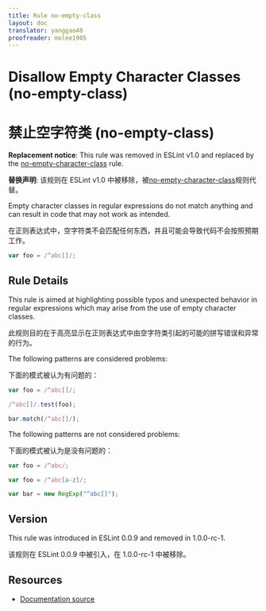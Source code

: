 ```yaml
---
title: Rule no-empty-class
layout: doc
translator: yanggao40
proofreader: molee1905
---
```

<!-- Note: No pull requests accepted for this file. See README.md in the root directory for details. -->

# Disallow Empty Character Classes (no-empty-class)

# 禁止空字符类 (no-empty-class)

**Replacement notice**: This rule was removed in ESLint v1.0 and replaced by the [no-empty-character-class](no-empty-character-class) rule.

**替换声明**:  该规则在 ESLint v1.0 中被移除，被[no-empty-character-class](no-empty-character-class)规则代替。

Empty character classes in regular expressions do not match anything and can result in code that may not work as intended.

在正则表达式中，空字符类不会匹配任何东西，并且可能会导致代码不会按照预期工作。

```js
var foo = /^abc[]/;
```

## Rule Details

This rule is aimed at highlighting possible typos and unexpected behavior in regular expressions which may arise from the use of empty character classes.

此规则目的在于高亮显示在正则表达式中由空字符类引起的可能的拼写错误和异常的行为。

The following patterns are considered problems:

下面的模式被认为有问题的：

```js
var foo = /^abc[]/;

/^abc[]/.test(foo);

bar.match(/^abc[]/);
```

The following patterns are not considered problems:

下面的模式被认为是没有问题的：

```js
var foo = /^abc/;

var foo = /^abc[a-z]/;

var bar = new RegExp("^abc[]");
```

## Version

This rule was introduced in ESLint 0.0.9 and removed in 1.0.0-rc-1.

该规则在 ESLint 0.0.9 中被引入，在 1.0.0-rc-1 中被移除。

## Resources

* [Documentation source](https://github.com/eslint/eslint/tree/master/docs/rules/no-empty-class.md)

